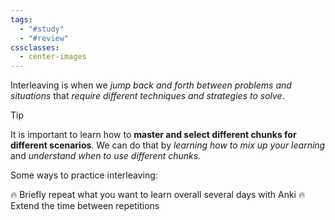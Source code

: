 ```yaml
---
tags:
  - "#study"
  - "#review"
cssclasses:
  - center-images
---
```

Interleaving is when we *jump back and forth between problems and situations* that *require different techniques and strategies to solve*.


> [!tip]
> It is important to learn how to **master and select different chunks for different scenarios**. We can do that by *learning how to mix up your learning* and *understand when to use different chunks.*

Some ways to practice interleaving:

🔥 Briefly repeat what you want to learn overall several days with Anki
🔥 Extend the time between repetitions